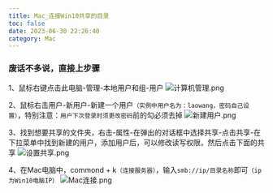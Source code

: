 ```yaml
---
title: Mac_连接Win10共享的目录
toc: false
date: 2023-06-30 22:26:40
category: Mac
---
```

### 废话不多说，直接上步骤
1、鼠标右键点击此电脑-管理-本地用户和组-用户
![计算机管理.png](https://gitee.com/doautumn/doautumn.gitee.io/raw/master/Mac_连接Win10共享的目录/计算机管理.png)

2、鼠标右击用户-新用户-新建一个用户`（实例中用户名为：laowang，密码自己设置）`，特别注意：`用户下次登录时须更改密码`前的勾必须去掉
![新建用户.png](https://gitee.com/doautumn/doautumn.gitee.io/raw/master/Mac_连接Win10共享的目录/新建用户.png)

3、找到想要共享的文件夹，右击-属性-在弹出的对话框中选择共享-点击共享-在下拉菜单中找到新建的用户，添加用户后，可以修改读写权限，然后点击下面的共享
![设置共享.png](https://gitee.com/doautumn/doautumn.gitee.io/raw/master/Mac_连接Win10共享的目录/设置共享.png)

4、在Mac电脑中，commond + k`（连接服务器）`，输入`smb://ip/目录名称`即可`（ip为Win10电脑IP）`
![Mac连接.png](https://gitee.com/doautumn/doautumn.gitee.io/raw/master/Mac_连接Win10共享的目录/Mac连接.png)